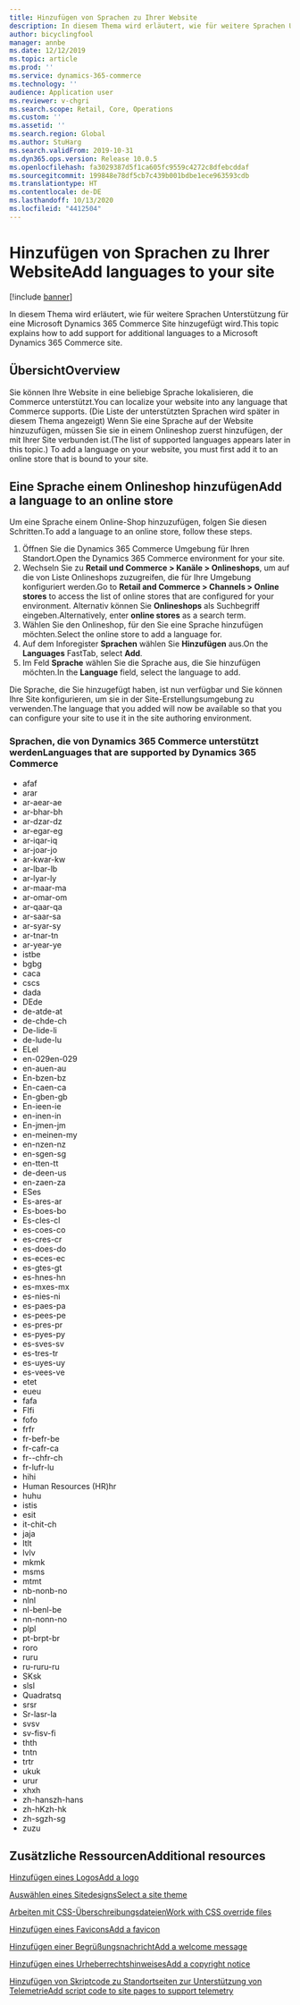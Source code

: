 ```yaml
---
title: Hinzufügen von Sprachen zu Ihrer Website
description: In diesem Thema wird erläutert, wie für weitere Sprachen Unterstützung für eine Microsoft Dynamics 365 Commerce Site hinzugefügt wird.
author: bicyclingfool
manager: annbe
ms.date: 12/12/2019
ms.topic: article
ms.prod: ''
ms.service: dynamics-365-commerce
ms.technology: ''
audience: Application user
ms.reviewer: v-chgri
ms.search.scope: Retail, Core, Operations
ms.custom: ''
ms.assetid: ''
ms.search.region: Global
ms.author: StuHarg
ms.search.validFrom: 2019-10-31
ms.dyn365.ops.version: Release 10.0.5
ms.openlocfilehash: fa3029387d5f1ca605fc9559c4272c8dfebcddaf
ms.sourcegitcommit: 199848e78df5cb7c439b001bdbe1ece963593cdb
ms.translationtype: HT
ms.contentlocale: de-DE
ms.lasthandoff: 10/13/2020
ms.locfileid: "4412504"
---
```

# <a name="add-languages-to-your-site"></a><span data-ttu-id="04297-103">Hinzufügen von Sprachen zu Ihrer Website</span><span class="sxs-lookup"><span data-stu-id="04297-103">Add languages to your site</span></span>


[!include [banner](includes/banner.md)]

<span data-ttu-id="04297-104">In diesem Thema wird erläutert, wie für weitere Sprachen Unterstützung für eine Microsoft Dynamics 365 Commerce Site hinzugefügt wird.</span><span class="sxs-lookup"><span data-stu-id="04297-104">This topic explains how to add support for additional languages to a Microsoft Dynamics 365 Commerce site.</span></span>

## <a name="overview"></a><span data-ttu-id="04297-105">Übersicht</span><span class="sxs-lookup"><span data-stu-id="04297-105">Overview</span></span>

<span data-ttu-id="04297-106">Sie können Ihre Website in eine beliebige Sprache lokalisieren, die Commerce unterstützt.</span><span class="sxs-lookup"><span data-stu-id="04297-106">You can localize your website into any language that Commerce supports.</span></span> <span data-ttu-id="04297-107">(Die Liste der unterstützten Sprachen wird später in diesem Thema angezeigt) Wenn Sie eine Sprache auf der Website hinzuzufügen, müssen Sie sie in einem Onlineshop zuerst hinzufügen, der mit Ihrer Site verbunden ist.</span><span class="sxs-lookup"><span data-stu-id="04297-107">(The list of supported languages appears later in this topic.) To add a language on your website, you must first add it to an online store that is bound to your site.</span></span>

## <a name="add-a-language-to-an-online-store"></a><span data-ttu-id="04297-108">Eine Sprache einem Onlineshop hinzufügen</span><span class="sxs-lookup"><span data-stu-id="04297-108">Add a language to an online store</span></span>

<span data-ttu-id="04297-109">Um eine Sprache einem Online-Shop hinzuzufügen, folgen Sie diesen Schritten.</span><span class="sxs-lookup"><span data-stu-id="04297-109">To add a language to an online store, follow these steps.</span></span>

1. <span data-ttu-id="04297-110">Öffnen Sie die Dynamics 365 Commerce Umgebung für Ihren Standort.</span><span class="sxs-lookup"><span data-stu-id="04297-110">Open the Dynamics 365 Commerce environment for your site.</span></span>
1. <span data-ttu-id="04297-111">Wechseln Sie zu **Retail und Commerce \> Kanäle \> Onlineshops**, um auf die von Liste Onlineshops zuzugreifen, die für Ihre Umgebung konfiguriert werden.</span><span class="sxs-lookup"><span data-stu-id="04297-111">Go to **Retail and Commerce \> Channels \> Online stores** to access the list of online stores that are configured for your environment.</span></span> <span data-ttu-id="04297-112">Alternativ können Sie **Onlineshops** als Suchbegriff eingeben.</span><span class="sxs-lookup"><span data-stu-id="04297-112">Alternatively, enter **online stores** as a search term.</span></span>
1. <span data-ttu-id="04297-113">Wählen Sie den Onlineshop, für den Sie eine Sprache  hinzufügen möchten.</span><span class="sxs-lookup"><span data-stu-id="04297-113">Select the online store to add a language for.</span></span>
1. <span data-ttu-id="04297-114">Auf dem Inforegister **Sprachen** wählen Sie **Hinzufügen** aus.</span><span class="sxs-lookup"><span data-stu-id="04297-114">On the **Languages** FastTab, select **Add**.</span></span>
1. <span data-ttu-id="04297-115">Im Feld **Sprache** wählen Sie die Sprache aus, die Sie hinzufügen möchten.</span><span class="sxs-lookup"><span data-stu-id="04297-115">In the **Language** field, select the language to add.</span></span>

<span data-ttu-id="04297-116">Die Sprache, die Sie hinzugefügt haben, ist nun verfügbar und Sie können Ihre Site konfigurieren, um sie in der Site-Erstellungsumgebung zu verwenden.</span><span class="sxs-lookup"><span data-stu-id="04297-116">The language that you added will now be available so that you can configure your site to use it in the site authoring environment.</span></span>

### <a name="languages-that-are-supported-by-dynamics-365-commerce"></a><span data-ttu-id="04297-117">Sprachen, die von Dynamics 365 Commerce unterstützt werden</span><span class="sxs-lookup"><span data-stu-id="04297-117">Languages that are supported by Dynamics 365 Commerce</span></span>

- <span data-ttu-id="04297-118">af</span><span class="sxs-lookup"><span data-stu-id="04297-118">af</span></span>
- <span data-ttu-id="04297-119">ar</span><span class="sxs-lookup"><span data-stu-id="04297-119">ar</span></span>
- <span data-ttu-id="04297-120">ar-ae</span><span class="sxs-lookup"><span data-stu-id="04297-120">ar-ae</span></span>
- <span data-ttu-id="04297-121">ar-bh</span><span class="sxs-lookup"><span data-stu-id="04297-121">ar-bh</span></span>
- <span data-ttu-id="04297-122">ar-dz</span><span class="sxs-lookup"><span data-stu-id="04297-122">ar-dz</span></span>
- <span data-ttu-id="04297-123">ar-eg</span><span class="sxs-lookup"><span data-stu-id="04297-123">ar-eg</span></span>
- <span data-ttu-id="04297-124">ar-iq</span><span class="sxs-lookup"><span data-stu-id="04297-124">ar-iq</span></span>
- <span data-ttu-id="04297-125">ar-jo</span><span class="sxs-lookup"><span data-stu-id="04297-125">ar-jo</span></span>
- <span data-ttu-id="04297-126">ar-kw</span><span class="sxs-lookup"><span data-stu-id="04297-126">ar-kw</span></span>
- <span data-ttu-id="04297-127">ar-lb</span><span class="sxs-lookup"><span data-stu-id="04297-127">ar-lb</span></span>
- <span data-ttu-id="04297-128">ar-ly</span><span class="sxs-lookup"><span data-stu-id="04297-128">ar-ly</span></span>
- <span data-ttu-id="04297-129">ar-ma</span><span class="sxs-lookup"><span data-stu-id="04297-129">ar-ma</span></span>
- <span data-ttu-id="04297-130">ar-om</span><span class="sxs-lookup"><span data-stu-id="04297-130">ar-om</span></span>
- <span data-ttu-id="04297-131">ar-qa</span><span class="sxs-lookup"><span data-stu-id="04297-131">ar-qa</span></span>
- <span data-ttu-id="04297-132">ar-sa</span><span class="sxs-lookup"><span data-stu-id="04297-132">ar-sa</span></span>
- <span data-ttu-id="04297-133">ar-sy</span><span class="sxs-lookup"><span data-stu-id="04297-133">ar-sy</span></span>
- <span data-ttu-id="04297-134">ar-tn</span><span class="sxs-lookup"><span data-stu-id="04297-134">ar-tn</span></span>
- <span data-ttu-id="04297-135">ar-ye</span><span class="sxs-lookup"><span data-stu-id="04297-135">ar-ye</span></span>
- <span data-ttu-id="04297-136">ist</span><span class="sxs-lookup"><span data-stu-id="04297-136">be</span></span>
- <span data-ttu-id="04297-137">bg</span><span class="sxs-lookup"><span data-stu-id="04297-137">bg</span></span>
- <span data-ttu-id="04297-138">ca</span><span class="sxs-lookup"><span data-stu-id="04297-138">ca</span></span>
- <span data-ttu-id="04297-139">cs</span><span class="sxs-lookup"><span data-stu-id="04297-139">cs</span></span>
- <span data-ttu-id="04297-140">da</span><span class="sxs-lookup"><span data-stu-id="04297-140">da</span></span>
- <span data-ttu-id="04297-141">DE</span><span class="sxs-lookup"><span data-stu-id="04297-141">de</span></span>
- <span data-ttu-id="04297-142">de-at</span><span class="sxs-lookup"><span data-stu-id="04297-142">de-at</span></span>
- <span data-ttu-id="04297-143">de-ch</span><span class="sxs-lookup"><span data-stu-id="04297-143">de-ch</span></span>
- <span data-ttu-id="04297-144">De-li</span><span class="sxs-lookup"><span data-stu-id="04297-144">de-li</span></span>
- <span data-ttu-id="04297-145">de-lu</span><span class="sxs-lookup"><span data-stu-id="04297-145">de-lu</span></span>
- <span data-ttu-id="04297-146">EL</span><span class="sxs-lookup"><span data-stu-id="04297-146">el</span></span>
- <span data-ttu-id="04297-147">en-029</span><span class="sxs-lookup"><span data-stu-id="04297-147">en-029</span></span>
- <span data-ttu-id="04297-148">en-au</span><span class="sxs-lookup"><span data-stu-id="04297-148">en-au</span></span>
- <span data-ttu-id="04297-149">En-bz</span><span class="sxs-lookup"><span data-stu-id="04297-149">en-bz</span></span>
- <span data-ttu-id="04297-150">En-ca</span><span class="sxs-lookup"><span data-stu-id="04297-150">en-ca</span></span>
- <span data-ttu-id="04297-151">En-gb</span><span class="sxs-lookup"><span data-stu-id="04297-151">en-gb</span></span>
- <span data-ttu-id="04297-152">En-ie</span><span class="sxs-lookup"><span data-stu-id="04297-152">en-ie</span></span>
- <span data-ttu-id="04297-153">en-in</span><span class="sxs-lookup"><span data-stu-id="04297-153">en-in</span></span>
- <span data-ttu-id="04297-154">En-jm</span><span class="sxs-lookup"><span data-stu-id="04297-154">en-jm</span></span>
- <span data-ttu-id="04297-155">en-mein</span><span class="sxs-lookup"><span data-stu-id="04297-155">en-my</span></span>
- <span data-ttu-id="04297-156">en-nz</span><span class="sxs-lookup"><span data-stu-id="04297-156">en-nz</span></span>
- <span data-ttu-id="04297-157">en-sg</span><span class="sxs-lookup"><span data-stu-id="04297-157">en-sg</span></span>
- <span data-ttu-id="04297-158">en-tt</span><span class="sxs-lookup"><span data-stu-id="04297-158">en-tt</span></span>
- <span data-ttu-id="04297-159">de-de</span><span class="sxs-lookup"><span data-stu-id="04297-159">en-us</span></span>
- <span data-ttu-id="04297-160">en-za</span><span class="sxs-lookup"><span data-stu-id="04297-160">en-za</span></span>
- <span data-ttu-id="04297-161">ES</span><span class="sxs-lookup"><span data-stu-id="04297-161">es</span></span>
- <span data-ttu-id="04297-162">Es-ar</span><span class="sxs-lookup"><span data-stu-id="04297-162">es-ar</span></span>
- <span data-ttu-id="04297-163">Es-bo</span><span class="sxs-lookup"><span data-stu-id="04297-163">es-bo</span></span>
- <span data-ttu-id="04297-164">Es-cl</span><span class="sxs-lookup"><span data-stu-id="04297-164">es-cl</span></span>
- <span data-ttu-id="04297-165">es-co</span><span class="sxs-lookup"><span data-stu-id="04297-165">es-co</span></span>
- <span data-ttu-id="04297-166">es-cr</span><span class="sxs-lookup"><span data-stu-id="04297-166">es-cr</span></span>
- <span data-ttu-id="04297-167">es-do</span><span class="sxs-lookup"><span data-stu-id="04297-167">es-do</span></span>
- <span data-ttu-id="04297-168">es-ec</span><span class="sxs-lookup"><span data-stu-id="04297-168">es-ec</span></span>
- <span data-ttu-id="04297-169">es-gt</span><span class="sxs-lookup"><span data-stu-id="04297-169">es-gt</span></span>
- <span data-ttu-id="04297-170">es-hn</span><span class="sxs-lookup"><span data-stu-id="04297-170">es-hn</span></span>
- <span data-ttu-id="04297-171">es-mx</span><span class="sxs-lookup"><span data-stu-id="04297-171">es-mx</span></span>
- <span data-ttu-id="04297-172">es-ni</span><span class="sxs-lookup"><span data-stu-id="04297-172">es-ni</span></span>
- <span data-ttu-id="04297-173">es-pa</span><span class="sxs-lookup"><span data-stu-id="04297-173">es-pa</span></span>
- <span data-ttu-id="04297-174">es-pe</span><span class="sxs-lookup"><span data-stu-id="04297-174">es-pe</span></span>
- <span data-ttu-id="04297-175">es-pr</span><span class="sxs-lookup"><span data-stu-id="04297-175">es-pr</span></span>
- <span data-ttu-id="04297-176">es-py</span><span class="sxs-lookup"><span data-stu-id="04297-176">es-py</span></span>
- <span data-ttu-id="04297-177">es-sv</span><span class="sxs-lookup"><span data-stu-id="04297-177">es-sv</span></span>
- <span data-ttu-id="04297-178">es-tr</span><span class="sxs-lookup"><span data-stu-id="04297-178">es-tr</span></span>
- <span data-ttu-id="04297-179">es-uy</span><span class="sxs-lookup"><span data-stu-id="04297-179">es-uy</span></span>
- <span data-ttu-id="04297-180">es-ve</span><span class="sxs-lookup"><span data-stu-id="04297-180">es-ve</span></span>
- <span data-ttu-id="04297-181">et</span><span class="sxs-lookup"><span data-stu-id="04297-181">et</span></span>
- <span data-ttu-id="04297-182">eu</span><span class="sxs-lookup"><span data-stu-id="04297-182">eu</span></span>
- <span data-ttu-id="04297-183">fa</span><span class="sxs-lookup"><span data-stu-id="04297-183">fa</span></span>
- <span data-ttu-id="04297-184">FI</span><span class="sxs-lookup"><span data-stu-id="04297-184">fi</span></span>
- <span data-ttu-id="04297-185">fo</span><span class="sxs-lookup"><span data-stu-id="04297-185">fo</span></span>
- <span data-ttu-id="04297-186">fr</span><span class="sxs-lookup"><span data-stu-id="04297-186">fr</span></span>
- <span data-ttu-id="04297-187">fr-be</span><span class="sxs-lookup"><span data-stu-id="04297-187">fr-be</span></span>
- <span data-ttu-id="04297-188">fr-ca</span><span class="sxs-lookup"><span data-stu-id="04297-188">fr-ca</span></span>
- <span data-ttu-id="04297-189">fr--ch</span><span class="sxs-lookup"><span data-stu-id="04297-189">fr-ch</span></span>
- <span data-ttu-id="04297-190">fr-lu</span><span class="sxs-lookup"><span data-stu-id="04297-190">fr-lu</span></span>
- <span data-ttu-id="04297-191">hi</span><span class="sxs-lookup"><span data-stu-id="04297-191">hi</span></span>
- <span data-ttu-id="04297-192">Human Resources (HR)</span><span class="sxs-lookup"><span data-stu-id="04297-192">hr</span></span>
- <span data-ttu-id="04297-193">hu</span><span class="sxs-lookup"><span data-stu-id="04297-193">hu</span></span>
- <span data-ttu-id="04297-194">ist</span><span class="sxs-lookup"><span data-stu-id="04297-194">is</span></span>
- <span data-ttu-id="04297-195">es</span><span class="sxs-lookup"><span data-stu-id="04297-195">it</span></span>
- <span data-ttu-id="04297-196">it-ch</span><span class="sxs-lookup"><span data-stu-id="04297-196">it-ch</span></span>
- <span data-ttu-id="04297-197">ja</span><span class="sxs-lookup"><span data-stu-id="04297-197">ja</span></span>
- <span data-ttu-id="04297-198">lt</span><span class="sxs-lookup"><span data-stu-id="04297-198">lt</span></span>
- <span data-ttu-id="04297-199">lv</span><span class="sxs-lookup"><span data-stu-id="04297-199">lv</span></span>
- <span data-ttu-id="04297-200">mk</span><span class="sxs-lookup"><span data-stu-id="04297-200">mk</span></span>
- <span data-ttu-id="04297-201">ms</span><span class="sxs-lookup"><span data-stu-id="04297-201">ms</span></span>
- <span data-ttu-id="04297-202">mt</span><span class="sxs-lookup"><span data-stu-id="04297-202">mt</span></span>
- <span data-ttu-id="04297-203">nb-no</span><span class="sxs-lookup"><span data-stu-id="04297-203">nb-no</span></span>
- <span data-ttu-id="04297-204">nl</span><span class="sxs-lookup"><span data-stu-id="04297-204">nl</span></span>
- <span data-ttu-id="04297-205">nl-be</span><span class="sxs-lookup"><span data-stu-id="04297-205">nl-be</span></span>
- <span data-ttu-id="04297-206">nn-no</span><span class="sxs-lookup"><span data-stu-id="04297-206">nn-no</span></span>
- <span data-ttu-id="04297-207">pl</span><span class="sxs-lookup"><span data-stu-id="04297-207">pl</span></span>
- <span data-ttu-id="04297-208">pt-br</span><span class="sxs-lookup"><span data-stu-id="04297-208">pt-br</span></span>
- <span data-ttu-id="04297-209">ro</span><span class="sxs-lookup"><span data-stu-id="04297-209">ro</span></span>
- <span data-ttu-id="04297-210">ru</span><span class="sxs-lookup"><span data-stu-id="04297-210">ru</span></span>
- <span data-ttu-id="04297-211">ru-ru</span><span class="sxs-lookup"><span data-stu-id="04297-211">ru-ru</span></span>
- <span data-ttu-id="04297-212">SK</span><span class="sxs-lookup"><span data-stu-id="04297-212">sk</span></span>
- <span data-ttu-id="04297-213">sl</span><span class="sxs-lookup"><span data-stu-id="04297-213">sl</span></span>
- <span data-ttu-id="04297-214">Quadrat</span><span class="sxs-lookup"><span data-stu-id="04297-214">sq</span></span>
- <span data-ttu-id="04297-215">sr</span><span class="sxs-lookup"><span data-stu-id="04297-215">sr</span></span>
- <span data-ttu-id="04297-216">Sr-la</span><span class="sxs-lookup"><span data-stu-id="04297-216">sr-la</span></span>
- <span data-ttu-id="04297-217">sv</span><span class="sxs-lookup"><span data-stu-id="04297-217">sv</span></span>
- <span data-ttu-id="04297-218">sv-fi</span><span class="sxs-lookup"><span data-stu-id="04297-218">sv-fi</span></span>
- <span data-ttu-id="04297-219">th</span><span class="sxs-lookup"><span data-stu-id="04297-219">th</span></span>
- <span data-ttu-id="04297-220">tn</span><span class="sxs-lookup"><span data-stu-id="04297-220">tn</span></span>
- <span data-ttu-id="04297-221">tr</span><span class="sxs-lookup"><span data-stu-id="04297-221">tr</span></span>
- <span data-ttu-id="04297-222">uk</span><span class="sxs-lookup"><span data-stu-id="04297-222">uk</span></span>
- <span data-ttu-id="04297-223">ur</span><span class="sxs-lookup"><span data-stu-id="04297-223">ur</span></span>
- <span data-ttu-id="04297-224">xh</span><span class="sxs-lookup"><span data-stu-id="04297-224">xh</span></span>
- <span data-ttu-id="04297-225">zh-hans</span><span class="sxs-lookup"><span data-stu-id="04297-225">zh-hans</span></span>
- <span data-ttu-id="04297-226">zh-hK</span><span class="sxs-lookup"><span data-stu-id="04297-226">zh-hk</span></span>
- <span data-ttu-id="04297-227">zh-sg</span><span class="sxs-lookup"><span data-stu-id="04297-227">zh-sg</span></span>
- <span data-ttu-id="04297-228">zu</span><span class="sxs-lookup"><span data-stu-id="04297-228">zu</span></span>

## <a name="additional-resources"></a><span data-ttu-id="04297-229">Zusätzliche Ressourcen</span><span class="sxs-lookup"><span data-stu-id="04297-229">Additional resources</span></span>

[<span data-ttu-id="04297-230">Hinzufügen eines Logos</span><span class="sxs-lookup"><span data-stu-id="04297-230">Add a logo</span></span>](add-logo.md)

[<span data-ttu-id="04297-231">Auswählen eines Sitedesigns</span><span class="sxs-lookup"><span data-stu-id="04297-231">Select a site theme</span></span>](select-site-theme.md)

[<span data-ttu-id="04297-232">Arbeiten mit CSS-Überschreibungsdateien</span><span class="sxs-lookup"><span data-stu-id="04297-232">Work with CSS override files</span></span>](css-override-files.md)

[<span data-ttu-id="04297-233">Hinzufügen eines Favicons</span><span class="sxs-lookup"><span data-stu-id="04297-233">Add a favicon</span></span>](add-favicon.md)

[<span data-ttu-id="04297-234">Hinzufügen einer Begrüßungsnachricht</span><span class="sxs-lookup"><span data-stu-id="04297-234">Add a welcome message</span></span>](add-welcome-message.md)

[<span data-ttu-id="04297-235">Hinzufügen eines Urheberrechtshinweises</span><span class="sxs-lookup"><span data-stu-id="04297-235">Add a copyright notice</span></span>](add-copyright-notice.md)

[<span data-ttu-id="04297-236">Hinzufügen von Skriptcode zu Standortseiten zur Unterstützung von Telemetrie</span><span class="sxs-lookup"><span data-stu-id="04297-236">Add script code to site pages to support telemetry</span></span>](add-telemetry.md)
